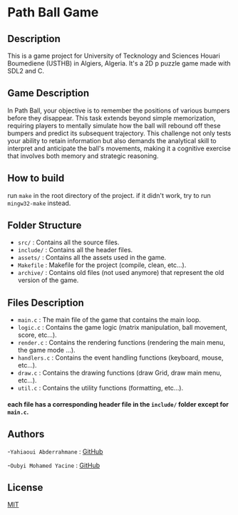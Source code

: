 # Path Ball Game

## Description

This is a game project for University of Tecknology and Sciences Houari Boumediene (USTHB) in Algiers, Algeria. It's a 2D p puzzle game made with SDL2 and C.

## Game Description

In Path Ball, your objective is to remember the positions of various bumpers before they disappear. This task extends beyond simple memorization, requiring players to mentally simulate how the ball will rebound off these bumpers and predict its subsequent trajectory. This challenge not only tests your ability to retain information but also demands the analytical skill to interpret and anticipate the ball's movements, making it a cognitive exercise that involves both memory and strategic reasoning.

## How to build

run `make` in the root directory of the project.
if it didn't work, try to run `mingw32-make` instead.

## Folder Structure

- `src/` : Contains all the source files.
- `include/` : Contains all the header files.
- `assets/` : Contains all the assets used in the game.
- `Makefile` : Makefile for the project (compile, clean, etc...).
- `archive/` : Contains old files (not used anymore) that represent the old version of the game.

## Files Description

- `main.c` : The main file of the game that contains the main loop.
- `logic.c` : Contains the game logic (matrix manipulation, ball movement, score, etc...).
- `render.c` : Contains the rendering functions (rendering the main menu, the game mode ...).
- `handlers.c` : Contains the event handling functions (keyboard, mouse, etc...).
- `draw.c` : Contains the drawing functions (draw Grid, draw main menu, etc...).
- `util.c` : Contains the utility functions (formatting, etc...).

#### each file has a corresponding header file in the `include/` folder except for `main.c`.

## Authors

-`Yahiaoui Abderrahmane` : [GitHub](https://github.com/Abdo30004)

-`Oubyi Mohamed Yacine` : [GitHub](https://github.com/YassWrld)

## License

[MIT](https://choosealicense.com/licenses/mit/)
